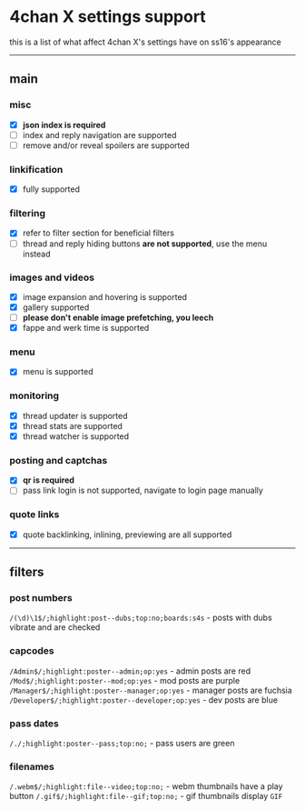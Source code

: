 # 4chan X settings support
this is a list of what affect 4chan X's settings have on ss16's appearance

---

## main
### misc
- [x] __json index is required__
- [ ] index and reply navigation are supported
- [ ] remove and/or reveal spoilers are supported

### linkification
- [x] fully supported

### filtering
- [x] refer to filter section for beneficial filters
- [ ] thread and reply hiding buttons __are not supported__, use the menu instead

### images and videos
- [x] image expansion and hovering is supported
- [x] gallery supported
- [ ] __please don't enable image prefetching, you leech__
- [x] fappe and werk time is supported

### menu
- [x] menu is supported

### monitoring
- [x] thread updater is supported
- [x] thread stats are supported
- [x] thread watcher is supported

### posting and captchas
- [x] __qr is required__
- [ ] pass link login is not supported, navigate to login page manually

### quote links
- [x] quote backlinking, inlining, previewing are all supported

---

## filters
### post numbers
`/(\d)\1$/;highlight:post--dubs;top:no;boards:s4s` - posts with dubs vibrate and are checked

### capcodes
`/Admin$/;highlight:poster--admin;op:yes` - admin posts are red
`/Mod$/;highlight:poster--mod;op:yes` - mod posts are purple
`/Manager$/;highlight:poster--manager;op:yes` - manager posts are fuchsia
`/Developer$/;highlight:poster--developer;op:yes` - dev posts are blue

### pass dates
`/./;highlight:poster--pass;top:no;` - pass users are green

### filenames
`/.webm$/;highlight:file--video;top:no;` - webm thumbnails have a play button
`/.gif$/;highlight:file--gif;top:no;` - gif thumbnails display `GIF`
